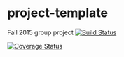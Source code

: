 # project-template
Fall 2015 group project
[![Build Status](https://travis-ci.org/berkeley-stat159/project-kappa.svg?branch=master)](https://travis-ci.org/berkeley-stat159/project-kappa)

[![Coverage Status](https://coveralls.io/repos/berkeley-stat159/project-kappa/badge.svg?branch=master&service=github)](https://coveralls.io/github/berkeley-stat159/project-kappa?branch=master)